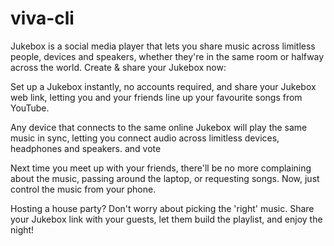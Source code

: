 # viva-cli

Jukebox is a social media player that lets you share music across limitless people, devices and speakers, whether they're in the same room or halfway across the world. Create & share your Jukebox now:


Set up a Jukebox instantly, no accounts required, and share your Jukebox web link, letting you and your friends line up your favourite songs from YouTube.

Any device that connects to the same online Jukebox will play the same music in sync, letting you connect audio across limitless devices, headphones and speakers.
and vote

Next time you meet up with your friends, there'll be no more complaining about the music, passing around the laptop, or requesting songs. Now, just control the music from your phone.


Hosting a house party? Don't worry about picking the 'right' music. Share your Jukebox link with your guests, let them build the playlist, and enjoy the night!
